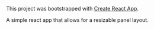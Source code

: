This project was bootstrapped with [Create React App](https://github.com/facebookincubator/create-react-app).

A simple react app that allows for a resizable panel layout.